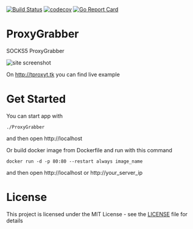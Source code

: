 [![Build Status](https://travis-ci.org/trigun117/ProxyGrabber.svg?branch=master)](https://travis-ci.org/trigun117/ProxyGrabber) [![codecov](https://codecov.io/gh/trigun117/ProxyGrabber/branch/master/graph/badge.svg)](https://codecov.io/gh/trigun117/ProxyGrabber) [![Go Report Card](https://goreportcard.com/badge/github.com/trigun117/ProxyGrabber)](https://goreportcard.com/report/github.com/trigun117/ProxyGrabber)
# ProxyGrabber

SOCKS5 ProxyGrabber

![site screenshot](https://github.com/trigun117/ProxyGrabber/blob/master/image.JPG)

On http://tproxyt.tk you can find live example

# Get Started

You can start app with
```
./ProxyGrabber
```
and then open http://localhost

Or build docker image from Dockerfile and run with this command
```
docker run -d -p 80:80 --restart always image_name
```
and then open http://localhost or http://your_server_ip

# License

This project is licensed under the MIT License - see the [LICENSE](LICENSE) file for details
